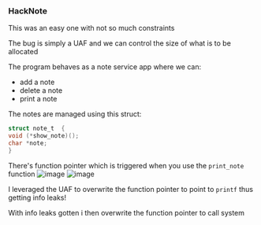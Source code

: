<h3> HackNote </h3>

This was an easy one with not so much constraints

The bug is simply a UAF and we can control the size of what is to be allocated

The program behaves as a note service app where we can:
- add a note
- delete a note
- print a note

The notes are managed using this struct:

```c
struct note_t  {
void (*show_note)();
char *note;
}
```

There's function pointer which is triggered when you use the `print_note` function
![image](https://github.com/user-attachments/assets/60a29df6-a466-465d-aceb-133f674527fa)
![image](https://github.com/user-attachments/assets/743c3e60-c691-4359-a534-231907fe2658)

I leveraged the UAF to overwrite the function pointer to point to `printf` thus getting info leaks!

With info leaks gotten i then overwrite the function pointer to call system
